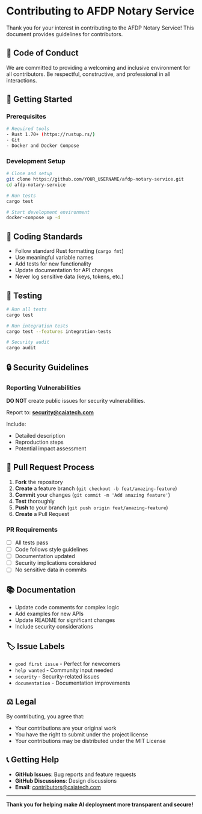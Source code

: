 # Contributing to AFDP Notary Service

Thank you for your interest in contributing to the AFDP Notary Service! This document provides guidelines for contributors.

## 🤝 Code of Conduct

We are committed to providing a welcoming and inclusive environment for all contributors. Be respectful, constructive, and professional in all interactions.

## 🚀 Getting Started

### Prerequisites

```bash
# Required tools
- Rust 1.70+ (https://rustup.rs/)
- Git
- Docker and Docker Compose
```

### Development Setup

```bash
# Clone and setup
git clone https://github.com/YOUR_USERNAME/afdp-notary-service.git
cd afdp-notary-service

# Run tests
cargo test

# Start development environment
docker-compose up -d
```

## 📝 Coding Standards

- Follow standard Rust formatting (`cargo fmt`)
- Use meaningful variable names
- Add tests for new functionality
- Update documentation for API changes
- Never log sensitive data (keys, tokens, etc.)

## 🧪 Testing

```bash
# Run all tests
cargo test

# Run integration tests
cargo test --features integration-tests

# Security audit
cargo audit
```

## 🔒 Security Guidelines

### Reporting Vulnerabilities

**DO NOT** create public issues for security vulnerabilities.

Report to: **security@caiatech.com**

Include:
- Detailed description
- Reproduction steps
- Potential impact assessment

## 🔄 Pull Request Process

1. **Fork** the repository
2. **Create** a feature branch (`git checkout -b feat/amazing-feature`)
3. **Commit** your changes (`git commit -m 'Add amazing feature'`)
4. **Test** thoroughly
5. **Push** to your branch (`git push origin feat/amazing-feature`)
6. **Create** a Pull Request

### PR Requirements

- [ ] All tests pass
- [ ] Code follows style guidelines
- [ ] Documentation updated
- [ ] Security implications considered
- [ ] No sensitive data in commits

## 📚 Documentation

- Update code comments for complex logic
- Add examples for new APIs
- Update README for significant changes
- Include security considerations

## 🏷️ Issue Labels

- `good first issue` - Perfect for newcomers
- `help wanted` - Community input needed
- `security` - Security-related issues
- `documentation` - Documentation improvements

## ⚖️ Legal

By contributing, you agree that:
- Your contributions are your original work
- You have the right to submit under the project license
- Your contributions may be distributed under the MIT License

## 📞 Getting Help

- **GitHub Issues**: Bug reports and feature requests
- **GitHub Discussions**: Design discussions
- **Email**: contributors@caiatech.com

---

**Thank you for helping make AI deployment more transparent and secure!**